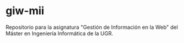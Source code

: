 # giw-mii
Repositorio para la asignatura "Gestión de Información en la Web" del Máster en Ingeniería Informática de la UGR.
